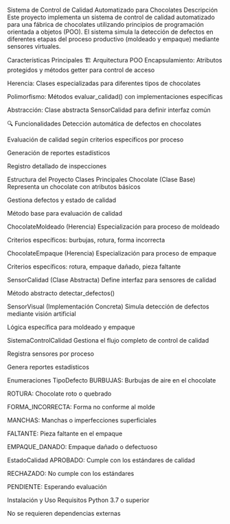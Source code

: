 Sistema de Control de Calidad Automatizado para Chocolates
Descripción
Este proyecto implementa un sistema de control de calidad automatizado para una fábrica de chocolates utilizando principios de programación orientada a objetos (POO). El sistema simula la detección de defectos en diferentes etapas del proceso productivo (moldeado y empaque) mediante sensores virtuales.

Características Principales
🏗️ Arquitectura POO
Encapsulamiento: Atributos protegidos y métodos getter para control de acceso

Herencia: Clases especializadas para diferentes tipos de chocolates

Polimorfismo: Métodos evaluar_calidad() con implementaciones específicas

Abstracción: Clase abstracta SensorCalidad para definir interfaz común

🔍 Funcionalidades
Detección automática de defectos en chocolates

Evaluación de calidad según criterios específicos por proceso

Generación de reportes estadísticos

Registro detallado de inspecciones

Estructura del Proyecto
Clases Principales
Chocolate (Clase Base)
Representa un chocolate con atributos básicos

Gestiona defectos y estado de calidad

Método base para evaluación de calidad

ChocolateMoldeado (Herencia)
Especialización para proceso de moldeado

Criterios específicos: burbujas, rotura, forma incorrecta

ChocolateEmpaque (Herencia)
Especialización para proceso de empaque

Criterios específicos: rotura, empaque dañado, pieza faltante

SensorCalidad (Clase Abstracta)
Define interfaz para sensores de calidad

Método abstracto detectar_defectos()

SensorVisual (Implementación Concreta)
Simula detección de defectos mediante visión artificial

Lógica específica para moldeado y empaque

SistemaControlCalidad
Gestiona el flujo completo de control de calidad

Registra sensores por proceso

Genera reportes estadísticos

Enumeraciones
TipoDefecto
BURBUJAS: Burbujas de aire en el chocolate

ROTURA: Chocolate roto o quebrado

FORMA_INCORRECTA: Forma no conforme al molde

MANCHAS: Manchas o imperfecciones superficiales

FALTANTE: Pieza faltante en el empaque

EMPAQUE_DANADO: Empaque dañado o defectuoso

EstadoCalidad
APROBADO: Cumple con los estándares de calidad

RECHAZADO: No cumple con los estándares

PENDIENTE: Esperando evaluación

Instalación y Uso
Requisitos
Python 3.7 o superior

No se requieren dependencias externas
